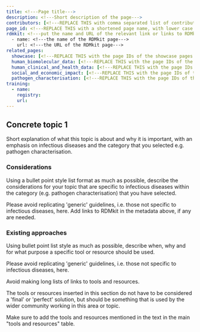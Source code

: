 ```yaml
---
title: <!---Page title--->
description: <!---Short description of the page--->
contributors: [<!---REPLACE THIS with comma separated list of contributors--->]
page_id: <!---REPLACE THIS with a shortened page name, with lower case letters and spaces, or an acronym in upper and lower case letters--->
rdmkit: <!---put the name and URL of the relevant link or links to RDMkit for generic guidelines not specific to infectious diseases--->
  - name: <!---the name of the RDMkit page--->
    url: <!---the URL of the RDMkit page--->
related_pages: 
  showcase: [<!---REPLACE THIS with the page IDs of the showcase pages that you want to list here as related pages--->]
  human_biomolecular_data: [<!---REPLACE THIS with the page IDs of the human_biomolecular_data pages that you want to list here as related pages--->]
  human_clinical_and_health_data: [<!---REPLACE THIS with the page IDs of the human_clinical_and_health_data pages that you want to list here as related pages--->]
  social_and_economic_impact: [<!---REPLACE THIS with the page IDs of the social_and_economic_impact pages that you want to list here as related pages--->]
  pathogen_characterisation: [<!---REPLACE THIS with the page IDs of the pathogen_characterisation pages that you want to list here as related pages--->]
training:
  - name:
    registry:
    url:
---
```


## Concrete topic 1 <!-- Example: Metadata harmonisation-->

Short explanation of what this topic is about and why it is important, with an emphasis on infectious diseases and the category that you selected e.g. pathogen characterisation.

### Considerations

Using a bullet point style list format as much as possible, describe the considerations for your topic that are specific to infectious diseases within the category (e.g. pathogen characterisation) that you have selected.

Please avoid replicating 'generic' guidelines, i.e. those not specific to infectious diseases, here. Add links to RDMkit in the metadata above, if any are needed. 

### Existing approaches <!-- do not delete this heading and write your text below it -->

Using bullet point list style as much as possible, describe when, why and for what purpose a specific tool or resource should be used.

Please avoid replicating 'generic' guidelines, i.e. those not specific to infectious diseases, here.

Avoid making long lists of links to tools and resources.

The tools or resources inserted in this section do not have to be considered a 'final' or 'perfect' solution, but should be something that is used by the wider community working in this area or topic.

Make sure to add the tools and resources mentioned in the text in the main "tools and resources" table.



